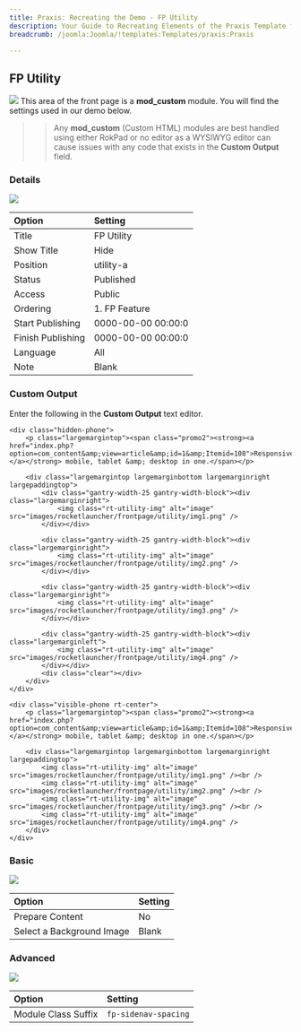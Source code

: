 ```yaml
---
title: Praxis: Recreating the Demo - FP Utility
description: Your Guide to Recreating Elements of the Praxis Template for Joomla
breadcrumb: /joomla:Joomla/!templates:Templates/praxis:Praxis

---
```


FP Utility
-----
![][demo]
This area of the front page is a **mod_custom** module. You will find the settings used in our demo below.

>> Any **mod_custom** (Custom HTML) modules are best handled using either RokPad or no editor as a WYSIWYG editor can cause issues with any code that exists in the **Custom Output** field.

### Details
![][demo2]

| Option            | Setting            |  
| :---------------- | :----------------- |  
| Title             | FP Utility         |  
| Show Title        | Hide               |  
| Position          | utility-a          |  
| Status            | Published          |  
| Access            | Public             |  
| Ordering          | 1. FP Feature      |  
| Start Publishing  | 0000-00-00 00:00:0 |  
| Finish Publishing | 0000-00-00 00:00:0 |  
| Language          | All                |  
| Note              | Blank              |  

### Custom Output
Enter the following in the **Custom Output** text editor.

~~~
<div class="hidden-phone">
	<p class="largemargintop"><span class="promo2"><strong><a href="index.php?option=com_content&amp;view=article&amp;id=1&amp;Itemid=108">Responsive:</a></strong> mobile, tablet &amp; desktop in one.</span></p>

	<div class="largemargintop largemarginbottom largemarginright largepaddingtop">
		<div class="gantry-width-25 gantry-width-block"><div class="largemarginright">
			<img class="rt-utility-img" alt="image" src="images/rocketlauncher/frontpage/utility/img1.png" />
		</div></div>

		<div class="gantry-width-25 gantry-width-block"><div class="largemarginright">
			<img class="rt-utility-img" alt="image" src="images/rocketlauncher/frontpage/utility/img2.png" />
		</div></div>

		<div class="gantry-width-25 gantry-width-block"><div class="largemarginright">
			<img class="rt-utility-img" alt="image" src="images/rocketlauncher/frontpage/utility/img3.png" />
		</div></div>

		<div class="gantry-width-25 gantry-width-block"><div class="largemarginleft">
			<img class="rt-utility-img" alt="image" src="images/rocketlauncher/frontpage/utility/img4.png" />
		</div></div>
		<div class="clear"></div>
	</div>	
</div>

<div class="visible-phone rt-center">
	<p class="largemargintop"><span class="promo2"><strong><a href="index.php?option=com_content&amp;view=article&amp;id=1&amp;Itemid=108">Responsive:</a></strong> mobile, tablet &amp; desktop in one.</span></p>

	<div class="largemargintop largemarginbottom largemarginright largepaddingtop">
		<img class="rt-utility-img" alt="image" src="images/rocketlauncher/frontpage/utility/img1.png" /><br />
		<img class="rt-utility-img" alt="image" src="images/rocketlauncher/frontpage/utility/img2.png" /><br />
		<img class="rt-utility-img" alt="image" src="images/rocketlauncher/frontpage/utility/img3.png" /><br />
		<img class="rt-utility-img" alt="image" src="images/rocketlauncher/frontpage/utility/img4.png" />
	</div>	
</div>
~~~

### Basic
![][demo3]

| Option                    | Setting |  
| :------------------------ | :------ |  
| Prepare Content           | No      |  
| Select a Background Image | Blank   |  

### Advanced
![][demo4]

| Option              | Setting              |  
| :------------------ | :------------------- |  
| Module Class Suffix | `fp-sidenav-spacing` |  

[demo]: assets/demo_7.jpeg
[demo2]: assets/utility_1.jpeg
[demo3]: assets/utility_3.jpeg
[demo4]: assets/utility_4.jpeg